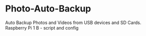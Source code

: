 # Photo-Auto-Backup
Auto Backup Photos and Videos from USB devices and SD Cards. Raspberry Pi 1 B - script and config 
